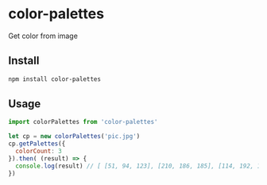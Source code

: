 # color-palettes
Get color from image

## Install
```bash
npm install color-palettes
```

## Usage
```js
import colorPalettes from 'color-palettes'

let cp = new colorPalettes('pic.jpg')
cp.getPalettes({
  colorCount: 3
}).then( (result) => {
  console.log(result) // [ [51, 94, 123], [210, 186, 185], [114, 192, 174]]
})
```
